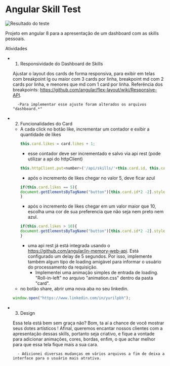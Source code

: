 # Angular Skill Test

![Resultado do teste](images/GifProject.gif)

Projeto em angular 8 para a apresentação de um dashboard com as skills pessoais.

Atividades

* 1. Responsividade do Dashboard de Skills
    
    Ajustar o layout dos cards de forma responsiva, para exibir em telas com breakpoint lg ou maior com 3 cards por linha, breakpoint md com 2 cards por linha, e menores que md com 1 card por linha.
    Referência dos breakpoints: https://github.com/angular/flex-layout/wiki/Responsive-API.

        -Para implementar esse ajuste foram alterados os arquivos "dashboard.*"

* 2. Funcionalidades do Card

    - A cada click no botão like, incrementar um contador e exibir a quantidade de likes
        ```javascript
        this.card.likes = card.likes + 1;
        ```
        - esse contador deve ser incrementado e salvo via api rest (pode utilizar a api do httpClient)
        ```javascript
        this.httpClient.put<number>('/api/skills/'+this.card.id, this.card).subscribe();
        ```
        - após o incremento de likes chegar no valor 5, deve ficar azul
        ```javascript
        if(this.card.likes == 5){
        document.getElementsByTagName("button")[this.card.id*2 -2].style.backgroundColor = "blue"
        }
        ```    
        - após o incremento de likes chegar em um valor maior que 10, escolha uma cor de sua preferencia que não seja nem preto nem azul.
        ```javascript
        if(this.card.likes > 10){
        document.getElementsByTagName("button")[this.card.id*2 -2].style.backgroundColor = "red"
        }
        ```
        - uma api rest já está integrada usando o https://github.com/angular/in-memory-web-api. Está configurado um delay de 5 segundos. 
        Por isso, implemente também algum tipo de loading amigável para informar o usuário do processamento da requisição.
            - Implementei uma animação simples de entrada de loading. "Roll-in-left" no arquivo "animation.css" dentro da pasta "card".
    - no botão share, abrir uma nova aba no seu linkedin.
    ```javascript
    window.open("https://www.linkedin.com/in/yurilpbh");
    ```

* 3. Design

    Essa tela está bem sem graça não? Bom, ta aí a chance de você mostrar seus dotes artísticos !
    Afinal, queremos encantar nossos clientes com a apresentação dessas skills, portanto seja criativo, e fique a vontade para adicionar animações, cores, bordas, enfim, o que achar melhor para que essa tela fique mais a sua cara.
    
        - Adicionei diversas mudanças em vários arquivos a fim de deixa a interface para o usuário mais atrativa.
